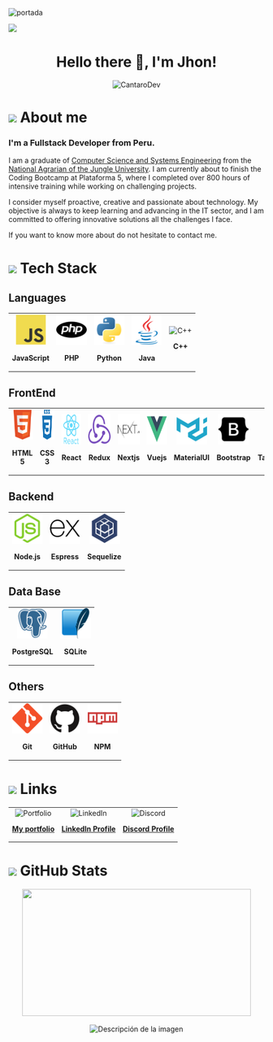 
![portada](https://github.com/cantarodev/cantarodev/assets/35185115/89ea34ec-f8e5-4d8e-a9f6-85b660d264e7)

<img src="https://user-images.githubusercontent.com/73097560/115834477-dbab4500-a447-11eb-908a-139a6edaec5c.gif">

<h1 align="center">Hello there 👋, I'm Jhon!</h1>

<p align="center"> 
	<img src="https://komarev.com/ghpvc/?username=cantarodev&label=Profile%20views&color=0047AB&style=plastic?" alt="CantaroDev" height=25px, width=160px/> 
</p>

# <img src="https://icon-library.com/images/person-icon-gif/person-icon-gif-1.jpg" width="35"><b> About me </b> 

<h3> I'm a Fullstack Developer from Peru.</h3>

I am a graduate of <a href="https://fiis.unas.edu.pe/">Computer Science and Systems Engineering</a> from the <a href="https://portal.unas.edu.pe/">National Agrarian of the Jungle University</a>. I am currently about to finish the Coding Bootcamp at Plataforma 5, where I completed over 800 hours of intensive training while working on challenging projects.

I consider myself proactive, creative and passionate about technology. My objective is always to keep learning and advancing in the IT sector, and I am committed to offering innovative solutions all the challenges I face.

If you want to know more about  do not hesitate to contact me.

# <img src="https://media2.giphy.com/media/iIGT8Y1rOYhBpdHh1C/giphy.gif?cid=6c09b95273ph4qc007uru0mjrt5xny6r76o3kj1b5vnvsxmk&ep=v1_stickers_related&rid=giphy.gif" width="35"><b> Tech Stack </b> 

## Languages
   <div align="center">
        <p align="center">
          <table>
            <tr>
              <td align="center">
                <img src="https://github.com/devicons/devicon/blob/master/icons/javascript/javascript-original.svg" alt="JavaScript" width="60" height="60">
                  <p> <b>JavaScript</b> </p>      
              </td>
              <td align="center">
                <img src="https://github.com/devicons/devicon/blob/master/icons/php/php-plain.svg" alt="PHP" width="60" height="60">
                <p> <b>PHP</b> </p>
              </td>
              <td align="center">
                <img src="https://github.com/devicons/devicon/blob/master/icons/python/python-original.svg" alt="Python" width="60" height="60">
                  <p> <b>Python</b> </p> 
              </td>
              <td align="center">
                <img src="https://github.com/devicons/devicon/blob/master/icons/java/java-original.svg" alt="Java" width="60" height="60">
                  <p> <b>Java</b> </p> 
              </td>
              <td align="center">
                <img src="https://skillicons.dev/icons?i=cpp&perline=14" alt="C++" width="60" height="60">
                  <p> <b>C++</b> </p> 
              </td>
            </tr>
          </table>
        </p>
      </div>

## FrontEnd
<div align="center">
        <p align="center">
          <table>
            <tr>
              <td align="center">
                <img src="https://github.com/devicons/devicon/blob/master/icons/html5/html5-original.svg" alt="HTML5" width="60" height="60">
                  <p> <b>HTML 5</b> </p>                
              </td>
              <td align="center">
                <img src="https://github.com/devicons/devicon/blob/master/icons/css3/css3-plain-wordmark.svg" alt="CSS3" width="60" height="60">
                <p> <b>CSS 3</b> </p>
              </td>
              <td align="center">
                <img src="https://github.com/devicons/devicon/blob/master/icons/react/react-original-wordmark.svg" alt="React" width="60" height="60">
                  <p> <b>React</b> </p>      
              </td>
              <td align="center">
                <img src="https://github.com/devicons/devicon/blob/master/icons/redux/redux-original.svg" alt="Redux" width="60" height="60">
                  <p> <b>Redux</b> </p>                
              </td>
              <td align="center">
                <img src="https://github.com/devicons/devicon/blob/master/icons/nextjs/nextjs-original-wordmark.svg" alt="Nextjs" width="60" height="60">
                <p> <b>Nextjs</b> </p>
              </td>
              <td align="center">
                <img src="https://github.com/devicons/devicon/blob/master/icons/vuejs/vuejs-original.svg" alt="Vuejs" width="60" height="60">
                <p> <b>Vuejs</b> </p>
              </td>
              <td align="center">
                <img src="https://github.com/devicons/devicon/blob/master/icons/materialui/materialui-plain.svg" alt="MaterialUI" width="60" height="60">
                <p> <b>MaterialUI</b> </p>
              </td>
              <td align="center">
                <img src="https://github.com/devicons/devicon/blob/master/icons/bootstrap/bootstrap-plain.svg" alt="Bootstrap" width="60" height="60">
                <p> <b>Bootstrap</b> </p>
              </td>
              <td align="center">
                <img src="https://github.com/devicons/devicon/blob/master/icons/tailwindcss/tailwindcss-plain.svg" alt="TailwindCSS" width="60" height="60">
                <p> <b>TailwindCSS</b> </p>
              </td>
            </tr>
          </table>
        </p>
      </div>
      
  ## Backend
  <div align="center">
        <p align="center">
          <table>
            <tr>
              <td align="center">
                <img src="https://github.com/devicons/devicon/blob/master/icons/nodejs/nodejs-original.svg" alt="Nodejs" width="60" height="60">
                  <p> <b>Node.js</b> </p>      
              </td>
              <td align="center">
                <img src="https://github.com/devicons/devicon/blob/master/icons/express/express-original.svg" alt="Express" width="60" height="60">
                  <p> <b>Espress</b> </p> 
              </td>
              <td align="center">
                <img src="https://github.com/devicons/devicon/blob/master/icons/sequelize/sequelize-plain.svg" alt="Sequelize" width="60" height="60">
                <p> <b>Sequelize</b> </p>
              </td>
            </tr>
          </table>
        </p>
      </div>

## Data Base
<div align="center">
        <p align="center">
          <table>
            <tr>
              <td align="center">
                <img src="https://github.com/devicons/devicon/blob/master/icons/postgresql/postgresql-plain.svg" alt="PostgreSQL" width="60" height="60">
                  <p> <b>PostgreSQL</b> </p>      
              </td>
              <td align="center">
                <img src="https://github.com/devicons/devicon/blob/master/icons/sqlite/sqlite-original.svg" alt="SQLite" width="60" height="60">
                  <p> <b>SQLite</b> </p> 
              </td>
            </tr>
          </table>
        </p>
      </div>
        
 ## Others
<div align="center">
        <p align="center">
          <table>
            <tr>
              <td align="center">
                <img src="https://github.com/devicons/devicon/blob/master/icons/git/git-plain.svg" alt="Git" width="60" height="60">
                  <p> <b>Git</b> </p>      
              </td>
              <td align="center">
                <img src="https://github.com/devicons/devicon/blob/master/icons/github/github-original.svg" alt="GitHub" width="60" height="60">
                  <p> <b>GitHub</b> </p> 
              </td>
              <td align="center">
                <img src="https://github.com/devicons/devicon/blob/master/icons/npm/npm-original-wordmark.svg" alt="npm" width="60" height="60">
                  <p> <b>NPM</b> </p> 
              </td>
            </tr>
          </table>
        </p>
      </div>
      
# <img src="https://media3.giphy.com/media/v1.Y2lkPTc5MGI3NjExMzlkMTViZGMwMjRjYmE5YzE4YTdiY2U4MGEwYjM5MTNjMTEwOWE5MiZlcD12MV9pbnRlcm5hbF9naWZzX2dpZklkJmN0PXM/E6gIA4qsCpZeEaxY8G/giphy.gif" width="35"><b> Links </b>
<div align="center">
        <p align="center">
          <table>
            <tr>
               <td align="center">
                     <img src="https://www.maiaxia.com/wp-content/uploads/2023/01/tendencias-de-aprendizaje-2023-aprendizaje-basado-en-cohortes.gif" alt="Portfolio" width="70" height="70">
                     <a href="https://cantaro.dev/" target="_blank"> <p> <b>My portfolio</b> </p> </a>     
                 </td> 
               <td align="center">                    
                  <img src="https://cliply.co/wp-content/uploads/2021/02/372102050_LINKEDIN_ICON_TRANSPARENT_1080.gif" alt="LinkedIn" width="70" height="70">
                  <a href="https://www.linkedin.com/in/cantarodev/" target="_blank"> <p> <b>LinkedIn Profile</b> </p> </a>              
                </td> 
                  <td align="center">                     
                        <img src="https://cliply.co/wp-content/uploads/2021/08/372108630_DISCORD_LOGO_400.gif" alt="Discord" width="70" height="70">
                        <a href="discordapp.com/users/cantarodev#6559" target="_blank"> <p> <b>Discord Profile</b> </p> </a>                          
                 </td>                                
            </tr>
          </table>
        </p>
      </div>


# <img src="https://media.giphy.com/media/iY8CRBdQXODJSCERIr/giphy.gif" width="35"><b> GitHub Stats </b>
<div align="center">

<a href="https://github.com/NicoFJCruz">
  <img src="https://github-readme-stats.vercel.app/api?username=NicoFJCruz&show_icons=true&theme=merko" margin-right="80px" height="250" width="450"/>
  <!-- <img src="https://github-readme-stats.vercel.app/api/top-langs?username=NicoFJCruz&show_icons=true&theme=merko" height="250" width="450"  alt="NicoFJCruz"/> -->
</a>
</div>
<p align="center">
  <img src="images/catcomputer.jpeg" width="300" alt="Descripción de la imagen">
</p>

